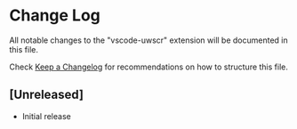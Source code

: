 # Change Log

All notable changes to the "vscode-uwscr" extension will be documented in this file.

Check [Keep a Changelog](http://keepachangelog.com/) for recommendations on how to structure this file.

## [Unreleased]

- Initial release
